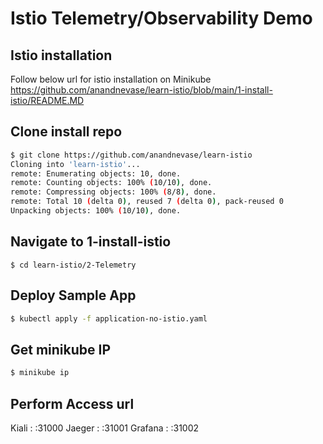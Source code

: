 # Istio Telemetry/Observability Demo

## Istio installation
Follow below url for istio installation on Minikube
https://github.com/anandnevase/learn-istio/blob/main/1-install-istio/README.MD 


## Clone install repo

```bash
$ git clone https://github.com/anandnevase/learn-istio
Cloning into 'learn-istio'...
remote: Enumerating objects: 10, done.
remote: Counting objects: 100% (10/10), done.
remote: Compressing objects: 100% (8/8), done.
remote: Total 10 (delta 0), reused 7 (delta 0), pack-reused 0
Unpacking objects: 100% (10/10), done.
```

## Navigate to 1-install-istio
```
$ cd learn-istio/2-Telemetry
```

## Deploy Sample App
```bash
$ kubectl apply -f application-no-istio.yaml
```

## Get minikube IP
```bash
$ minikube ip
```

## Perform Access url
  Kiali     :   <minikube-ip>:31000
  Jaeger    :   <minikube-ip>:31001
  Grafana   :   <minikube-ip>:31002

